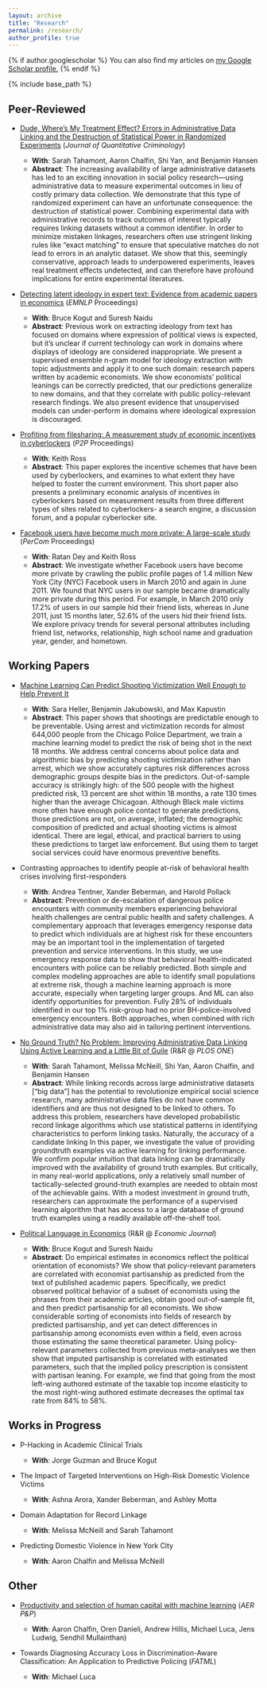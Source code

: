 ```yaml
---
layout: archive
title: "Research"
permalink: /research/
author_profile: true
---
```


{% if author.googlescholar %}
  You can also find my articles on <u><a href="{{author.googlescholar}}">my Google Scholar profile</a>.</u>
{% endif %}

{% include base_path %}



## Peer-Reviewed
- [Dude, Where’s My Treatment Effect? Errors in Administrative Data Linking and the Destruction of Statistical Power in Randomized Experiments](https://link.springer.com/article/10.1007/s10940-020-09461-x) (*Journal of Quantitative Criminology*)
  - **With**: Sarah Tahamont, Aaron Chalfin, Shi Yan, and Benjamin Hansen
  - **Abstract**: The increasing availability of large administrative datasets has led to an exciting innovation in social policy research—using administrative data to measure experimental outcomes in lieu of costly primary data collection. We demonstrate that this type of randomized experiment can have an unfortunate consequence: the destruction of statistical power. Combining experimental data with administrative records to track outcomes of interest typically requires linking datasets without a common identifier. In order to minimize mistaken linkages, researchers often use stringent linking rules like “exact matching” to ensure that speculative matches do not lead to errors in an analytic dataset. We show that this, seemingly conservative, approach leads to underpowered experiments, leaves real treatment effects undetected, and can therefore have profound implications for entire experimental literatures.

- [Detecting latent ideology in expert text: Evidence from academic papers in economics](https://aclanthology.org/D14-1191.pdf) (*EMNLP* Proceedings)
  - **With**: Bruce Kogut and Suresh Naidu 
  - **Abstract**: Previous work on extracting ideology from text has focused on domains where expression of political views is expected, but it’s unclear if current technology can work in domains where displays of ideology are considered inappropriate. We present a supervised ensemble n-gram model for ideology extraction with topic adjustments and apply it to one such domain: research papers written by academic economists. We show economists’ political leanings can be correctly predicted, that our predictions generalize to new domains, and that they correlate with public policy-relevant research findings. We also present evidence that unsupervised models can under-perform in domains where ideological expression is discouraged.
 

- [Profiting from filesharing: A measurement study of economic incentives in cyberlockers](https://ieeexplore.ieee.org/abstract/document/6335811/)  (*P2P* Proceedings)
  - **With**: Keith Ross
  - **Abstract**: This paper explores the incentive schemes that have been used by cyberlockers, and examines to what extent they have helped to foster the current environment. This short paper also presents a preliminary economic analysis of incentives in cyberlockers based on measurement results from three different types of sites related to cyberlockers- a search engine, a discussion forum, and a popular cyberlocker site.


- [Facebook users have become much more private: A large-scale study](https://ieeexplore.ieee.org/iel5/6192378/6197445/06197508.pdf) (*PerCom* Proceedings)
  - **With**: Ratan Dey and Keith Ross
  - **Abstract**: We investigate whether Facebook users have become more private by crawling the public profile pages of 1.4 million New York City (NYC) Facebook users in March 2010 and again in June 2011. We found that NYC users in our sample became dramatically more private during this period. For example, in March 2010 only 17.2% of users in our sample hid their friend lists, whereas in June 2011, just 15 months later, 52.6% of the users hid their friend lists. We explore privacy trends for several personal attributes including friend list, networks, relationship, high school name and graduation year, gender, and hometown.


## Working Papers

- [Machine Learning Can Predict Shooting Victimization Well Enough to Help Prevent It](https://www.nber.org/papers/w30170)   
  - **With**: Sara Heller, Benjamin Jakubowski, and Max Kapustin
  - **Abstract**: This paper shows that shootings are predictable enough to be preventable. Using arrest and victimization records for almost 644,000 people from the Chicago Police Department, we train a machine learning model to predict the risk of being shot in the next 18 months. We address central concerns about police data and algorithmic bias by predicting shooting victimization rather than arrest, which we show accurately captures risk differences across demographic groups despite bias in the predictors. Out-of-sample accuracy is strikingly high: of the 500 people with the highest predicted risk, 13 percent are shot within 18 months, a rate 130 times higher than the average Chicagoan. Although Black male victims more often have enough police contact to generate predictions, those predictions are not, on average, inflated; the demographic composition of predicted and actual shooting victims is almost identical. There are legal, ethical, and practical barriers to using these predictions to target law enforcement. But using them to target social services could have enormous preventive benefits.

- Contrasting approaches to identify people at-risk of behavioral health  crises involving first-responders
  - **With**: Andrea Tentner, Xander Beberman, and Harold Pollack
  - **Abstract**: Prevention or de-escalation of dangerous police encounters with community members experiencing behavioral health challenges are central public health and safety challenges. A complementary approach that leverages emergency response data to predict which individuals are at highest risk for these encounters may be an important tool in the implementation of targeted prevention and service interventions. In this study, we use emergency response data to show that behavioral health-indicated encounters with police can be reliably predicted. Both simple and complex modeling approaches are able to identify small populations at extreme risk, though a machine learning approach is more accurate, especially when targeting larger groups. And ML can also identify opportunities for prevention. Fully 28% of individuals identified in our top 1% risk-group had no prior BH-police-involved emergency encounters. Both approaches, when combined with rich administrative data may also aid in tailoring pertinent interventions.

- [No Ground Truth? No Problem: Improving Administrative Data Linking Using Active Learning and a Little Bit of Guile](http://achalfin.weebly.com/uploads/8/5/4/8/8548116/a_little_bit_of_guile.pdf) (R&R @ *PLOS ONE*)
  - **With**: Sarah Tahamont, Melissa McNeill, Shi Yan, Aaron Chalfin, and Benjamin Hansen
  - **Abstract**: While linking records across large administrative datasets [“big data”] has the potential to revolutionize empirical social science research, many administrative data files do not have common identifiers and are thus not designed to be linked to others. To address this problem, researchers have developed probabilistic record linkage algorithms which use statistical patterns in identifying characteristics to perform linking tasks. Naturally, the accuracy of a candidate linking  In this paper, we investigate the value of providing groundtruth examples via active learning for linking performance. We confirm popular intuition that data linking can be dramatically improved with the availability of ground truth examples. But critically, in many real-world applications, only a relatively small number of tactically-selected ground-truth examples are needed to obtain most of the achievable gains. With a modest investment in ground truth, researchers can approximate the performance of a supervised learning algorithm that has access to a large database of ground truth examples using a readily available off-the-shelf tool.

- [Political Language in Economics](https://papers.ssrn.com/sol3/papers.cfm?abstract_id=2535453) (R&R @ *Economic Journal*)
  - **With**: Bruce Kogut and Suresh Naidu  
  - **Abstract**: Do empirical estimates in economics reflect the political orientation of economists? We show that policy-relevant parameters are correlated with economist partisanship as predicted from the text of published academic papers. Specifically, we predict observed political behavior of a subset of economists using the phrases from their academic articles, obtain good out-of-sample fit, and then predict partisanship for all economists. We show considerable sorting of economists into fields of research by predicted partisanship, and yet can detect differences in partisanship among economists even within a field, even across those estimating the same theoretical parameter. Using policy-relevant parameters collected from previous meta-analyses we then show that imputed partisanship is correlated with estimated parameters, such that the implied policy prescription is consistent with partisan leaning. For example, we find that going from the most left-wing authored estimate of the taxable top income elasticity to the most right-wing authored estimate decreases the optimal tax rate from 84% to 58%.


## Works in Progress
- P-Hacking in Academic Clinical Trials 
  - **With**: Jorge Guzman and Bruce Kogut

- The Impact of Targeted Interventions on High-Risk Domestic Violence Victims
  - **With**:  Ashna Arora, Xander Beberman, and Ashley Motta

- Domain Adaptation for Record Linkage 
  - **With**: Melissa McNeill and Sarah Tahamont

- Predicting Domestic Violence in New York City
  - **With**: Aaron Chalfin and Melissa McNeill

## Other
- [Productivity and selection of human capital with machine learning](https://www.aeaweb.org/articles?id=10.1257/aer.p20161029) (*AER P&P*)
  - **With**: Aaron Chalfin, Oren Danieli, Andrew Hillis, Michael Luca, Jens Ludwig, Sendhil Mullainthan)
  
- Towards Diagnosing Accuracy Loss in Discrimination-Aware Classification: An Application to Predictive Policing (*FATML*)
  - **With**: Michael Luca